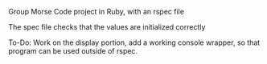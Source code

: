 Group Morse Code project in Ruby, with an rspec file<p>
The spec file checks that the values are initialized correctly<p>

To-Do:  Work on the display portion, add a working console wrapper, so that program can be used outside of rspec.
